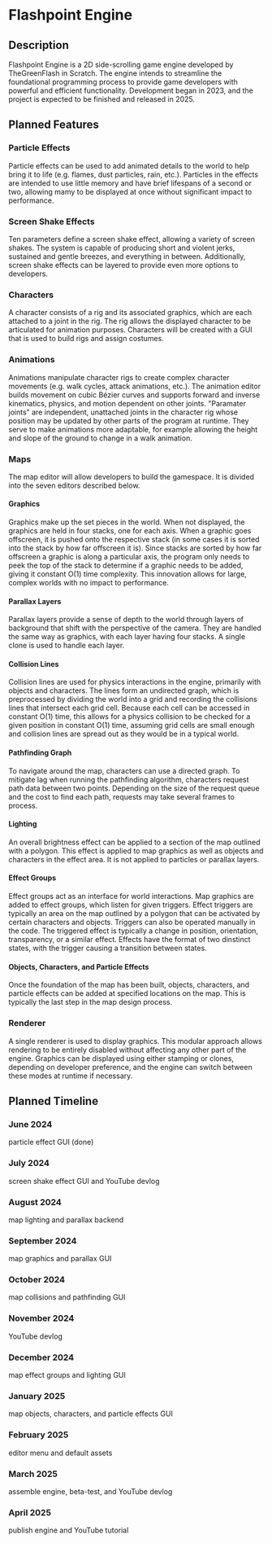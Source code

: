 # Flashpoint Engine
## Description
Flashpoint Engine is a 2D side-scrolling game engine developed by TheGreenFlash in Scratch. The engine intends to streamline the foundational programming process to provide game developers with powerful and efficient functionality. Development began in 2023, and the project is expected to be finished and released in 2025.

## Planned Features
### Particle Effects
Particle effects can be used to add animated details to the world to help bring it to life (e.g. flames, dust particles, rain, etc.). Particles in the effects are intended to use little memory and have brief lifespans of a second or two, allowing mamy to be displayed at once without significant impact to performance.
### Screen Shake Effects
Ten parameters define a screen shake effect, allowing a variety of screen shakes. The system is capable of producing short and violent jerks, sustained and gentle breezes, and everything in between. Additionally, screen shake effects can be layered to provide even more options to developers.
### Characters
A character consists of a rig and its associated graphics, which are each attached to a joint in the rig. The rig allows the displayed character to be articulated for animation purposes. Characters will be created with a GUI that is used to build rigs and assign costumes.
### Animations
Animations manipulate character rigs to create complex character movements (e.g. walk cycles, attack animations, etc.). The animation editor builds movement on cubic Bézier curves and supports forward and inverse kinematics, physics, and motion dependent on other joints. "Paramater joints" are independent, unattached joints in the character rig whose position may be updated by other parts of the program at runtime. They serve to make animations more adaptable, for example allowing the height and slope of the ground to change in a walk animation.
### Maps
The map editor will allow developers to build the gamespace. It is divided into the seven editors described below.
#### Graphics
Graphics make up the set pieces in the world. When not displayed, the graphics are held in four stacks, one for each axis. When a graphic goes offscreen, it is pushed onto the respective stack (in some cases it is sorted into the stack by how far offscreen it is). Since stacks are sorted by how far offscreen a graphic is along a particular axis, the program only needs to peek the top of the stack to determine if a graphic needs to be added, giving it constant O(1) time complexity. This innovation allows for large, complex worlds with no impact to performance.
#### Parallax Layers
Parallax layers provide a sense of depth to the world through layers of background that shift with the perspective of the camera. They are handled the same way as graphics, with each layer having four stacks. A single clone is used to handle each layer.
#### Collision Lines
Collision lines are used for physics interactions in the engine, primarily with objects and characters. The lines form an undirected graph, which is preprocessed by dividing the world into a grid and recording the collisions lines that intersect each grid cell. Because each cell can be accessed in constant O(1) time, this allows for a physics collision to be checked for a given position in constant O(1) time, assuming grid cells are small enough and collision lines are spread out as they would be in a typical world.
#### Pathfinding Graph
To navigate around the map, characters can use a directed graph. To mitigate lag when running the pathfinding algorithm, characters request path data between two points. Depending on the size of the request queue and the cost to find each path, requests may take several frames to process.
#### Lighting
An overall brightness effect can be applied to a section of the map outlined with a polygon. This effect is applied to map graphics as well as objects and characters in the effect area. It is not applied to particles or parallax layers.
#### Effect Groups
Effect groups act as an interface for world interactions. Map graphics are added to effect groups, which listen for given triggers. Effect triggers are typically an area on the map outlined by a polygon that can be activated by certain characters and objects. Triggers can also be operated manually in the code. The triggered effect is typically a change in position, orientation, transparency, or a similar effect. Effects have the format of two dinstinct states, with the trigger causing a transition between states.
#### Objects, Characters, and Particle Effects
Once the foundation of the map has been built, objects, characters, and particle effects can be added at specified locations on the map. This is typically the last step in the map design process.
### Renderer
A single renderer is used to display graphics. This modular approach allows rendering to be entirely disabled without affecting any other part of the engine. Graphics can be displayed using either stamping or clones, depending on developer preference, and the engine can switch between these modes at runtime if necessary.

## Planned Timeline
### June 2024
particle effect GUI (done)
### July 2024
screen shake effect GUI and YouTube devlog
### August 2024
map lighting and parallax backend
### September 2024
map graphics and parallax GUI
### October 2024
map collisions and pathfinding GUI
### November 2024
YouTube devlog
### December 2024
map effect groups and lighting GUI
### January 2025
map objects, characters, and particle effects GUI
### February 2025
editor menu and default assets
### March 2025
assemble engine, beta-test, and YouTube devlog
### April 2025
publish engine and YouTube tutorial
